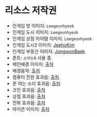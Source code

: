 # 리소스 저작권

- 인게임 방 이미지: `Leegeunhyeok`
- 인게임 도시 이미지: `Leegeunhyeok`
- 인게임 상점 아이템 이미지: `Leegeunhyeok`
- 인게임 도시2 이미지: [JeehoKim](https://github.com/JeehoKim)
- 인게임 부동산 이미지: [JongwonBaek](https://github.com/introduce131)
- 폰트: `소야논8` 사용 중
- 메인배경 이미지: [출처](https://www.pixelstalk.net/hd-8-bit-backgrounds/)
- 배경음악: [출처](https://bgmstore.net/playlists/play/WdfYZ?q_type=category&q=%EB%B9%84%ED%8A%B8)
- 컴퓨터 전원 효과음: [출처](https://opengameart.org/content/8-bit-powerup-1)
- 문 여는 소리 효과음: [출처](http://jinstale.tistory.com/966?category=261763)
- 코인 효과음: [출처](https://opengameart.org/content/10-8bit-coin-sounds)
- 상점 효과음: [출처](http://www.orangefreesounds.com/shop-door-bell-sound/)
- 전화 효과음: [출처](https://www.youtube.com/watch?v=5ZOypS08jYI)
- 아이콘 이미지: [출처](http://www.iconarchive.com/show/small-n-flat-icons-by-paomedia/bitcoin-icon.html)